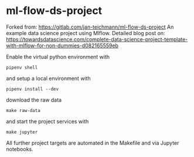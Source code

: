 # ml-flow-ds-project

Forked from: https://gitlab.com/jan-teichmann/ml-flow-ds-project
An example data science project using Mlflow.
Detailed blog post on: https://towardsdatascience.com/complete-data-science-project-template-with-mlflow-for-non-dummies-d082165559eb

Enable the virtual python environment with
```
pipenv shell
```
and setup a local environment with
```
pipenv install --dev
```
download the raw data
```
make raw-data
```
and start the project services with
```
make jupyter
```

All further project targets are automated in the Makefile and via Jupyter notebooks.
